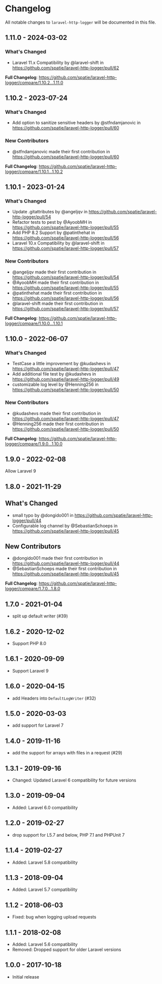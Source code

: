 # Changelog

All notable changes to `laravel-http-logger` will be documented in this file.

## 1.11.0 - 2024-03-02

### What's Changed

* Laravel 11.x Compatibility by @laravel-shift in https://github.com/spatie/laravel-http-logger/pull/62

**Full Changelog**: https://github.com/spatie/laravel-http-logger/compare/1.10.2...1.11.0

## 1.10.2 - 2023-07-24

### What's Changed

- Add option to sanitize sensitive headers by @stfndamjanovic in https://github.com/spatie/laravel-http-logger/pull/60

### New Contributors

- @stfndamjanovic made their first contribution in https://github.com/spatie/laravel-http-logger/pull/60

**Full Changelog**: https://github.com/spatie/laravel-http-logger/compare/1.10.1...1.10.2

## 1.10.1 - 2023-01-24

### What's Changed

- Update .gitattributes by @angeljqv in https://github.com/spatie/laravel-http-logger/pull/54
- Refactor tests to pest by @AyoobMH in https://github.com/spatie/laravel-http-logger/pull/55
- Add PHP 8.2 Support by @patinthehat in https://github.com/spatie/laravel-http-logger/pull/56
- Laravel 10.x Compatibility by @laravel-shift in https://github.com/spatie/laravel-http-logger/pull/57

### New Contributors

- @angeljqv made their first contribution in https://github.com/spatie/laravel-http-logger/pull/54
- @AyoobMH made their first contribution in https://github.com/spatie/laravel-http-logger/pull/55
- @patinthehat made their first contribution in https://github.com/spatie/laravel-http-logger/pull/56
- @laravel-shift made their first contribution in https://github.com/spatie/laravel-http-logger/pull/57

**Full Changelog**: https://github.com/spatie/laravel-http-logger/compare/1.10.0...1.10.1

## 1.10.0 - 2022-06-07

### What's Changed

- TestCase a little improvement by @kudashevs in https://github.com/spatie/laravel-http-logger/pull/47
- Add additional file test by @kudashevs in https://github.com/spatie/laravel-http-logger/pull/49
- customizable log level by @Henning256 in https://github.com/spatie/laravel-http-logger/pull/50

### New Contributors

- @kudashevs made their first contribution in https://github.com/spatie/laravel-http-logger/pull/47
- @Henning256 made their first contribution in https://github.com/spatie/laravel-http-logger/pull/50

**Full Changelog**: https://github.com/spatie/laravel-http-logger/compare/1.9.0...1.10.0

## 1.9.0 - 2022-02-08

Allow Laravel 9

## 1.8.0 - 2021-11-29

## What's Changed

- small typo by @dongido001 in https://github.com/spatie/laravel-http-logger/pull/44
- Configurable log channel by @SebastianSchoeps in https://github.com/spatie/laravel-http-logger/pull/45

## New Contributors

- @dongido001 made their first contribution in https://github.com/spatie/laravel-http-logger/pull/44
- @SebastianSchoeps made their first contribution in https://github.com/spatie/laravel-http-logger/pull/45

**Full Changelog**: https://github.com/spatie/laravel-http-logger/compare/1.7.0...1.8.0

## 1.7.0 - 2021-01-04

- split up default writer (#39)

## 1.6.2 - 2020-12-02

- Support PHP 8.0

## 1.6.1 - 2020-09-09

- Support Laravel 9

## 1.6.0 - 2020-04-15

- add Headers into `DefaultLogWriter` (#32)

## 1.5.0 - 2020-03-03

- add support for Laravel 7

## 1.4.0 - 2019-11-16

- add the support for arrays with files in a request (#29)

## 1.3.1 - 2019-09-16

- Changed: Updated Laravel 6 compatibility for future versions

## 1.3.0 - 2019-09-04

- Added: Laravel 6.0 compatibility

## 1.2.0 - 2019-02-27

- drop support for L5.7 and below, PHP 7.1 and PHPUnit 7

## 1.1.4 - 2019-02-27

- Added: Laravel 5.8 compatibility

## 1.1.3 - 2018-09-04

- Added: Laravel 5.7 compatibility

## 1.1.2 - 2018-06-03

- Fixed: bug when logging upload requests

## 1.1.1 - 2018-02-08

- Added: Laravel 5.6 compatibility
- Removed: Dropped support for older Laravel versions

## 1.0.0 - 2017-10-18

- Initial release
